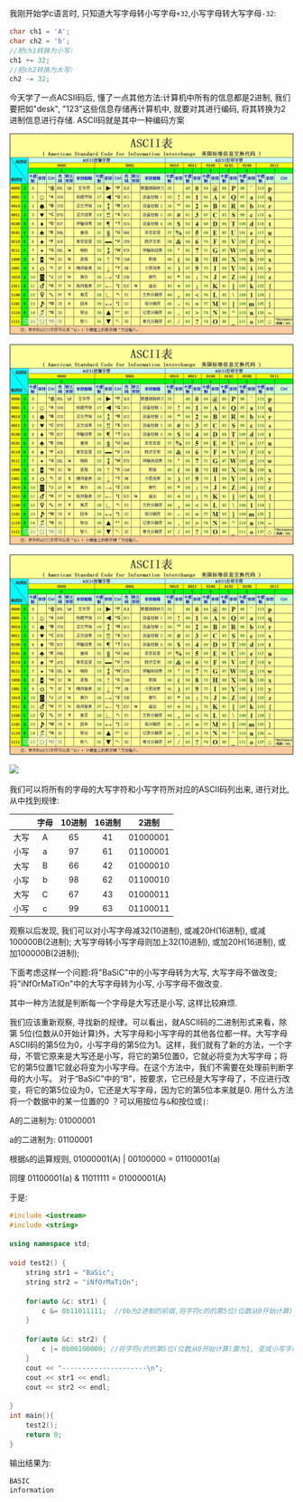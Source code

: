 我刚开始学c语言时, 只知道大写字母转小写字母`+32`,小写字母转大写字母`-32`:

```cpp
char ch1 = 'A';
char ch2 = 'b';
//把ch1转换为小写:
ch1 += 32;
//把ch2转换为大写:
ch2 -= 32;
```

今天学了一点ACSII码后, 懂了一点其他方法:计算机中所有的信息都是2进制, 我们要把如"desk", "123"这些信息存储再计算机中, 就要对其进行编码, 将其转换为2进制信息进行存储. ASCII码就是其中一种编码方案



![ascii-Table](assets\ascii-Table.jpg)



![ascii](https://github.com/Bruce-10/blog/blob/main/picture/ascii-Table.jpg)

![](https://github.com/Bruce-10/blog/blob/main/picture/ascii-Table.jpg)





![](https://cloud.githubusercontent.com/assets/799578/26273099/199ab0b0-3d5b-11e7-9cb6-b48a035b0a1f.png)

我们可以将所有的字母的大写字符和小写字符所对应的ASCII码列出来, 进行对比, 从中找到规律:

|      | 字母 | 10进制 | 16进制 |  2进制   |
| :--: | :--: | :----: | :----: | :------: |
| 大写 |  A   |   65   |   41   | 01000001 |
| 小写 |  a   |   97   |   61   | 01100001 |
| 大写 |  B   |   66   |   42   | 01000010 |
| 小写 |  b   |   98   |   62   | 01100010 |
| 大写 |  C   |   67   |   43   | 01000011 |
| 小写 |  c   |   99   |   63   | 01100011 |

观察以后发现, 我们可以对小写字母减32(10进制), 或减20H(16进制), 或减100000B(2进制); 大写字母转小写字母则加上32(10进制), 或加20H(16进制), 或加100000B(2进制);

下面考虑这样一个问题:将"BaSiC"中的小写字母转为大写, 大写字母不做改变; 将"iNfOrMaTiOn"中的大写字母转为小写,  小写字母不做改变.

其中一种方法就是判断每一个字母是大写还是小写, 这样比较麻烦.

我们应该重新观察, 寻找新的规律。可以看出，就ASCⅡ码的二进制形式来看，除第
5位(位数从0开始计算)外，大写字母和小写字母的其他各位都一样。大写字母ASCⅡ码的第5位为0，小写字母的第5位为1。这样，我们就有了新的方法，一个字母，不管它原来是大写还是小写，将它的第5位置0，它就必将变为大写字母；将它的第5位置1它就必将变为小写字母。在这个方法中，我们不需要在处理前判断字母的大小写。
对于“BaSiC”中的“B”，按要求，它已经是大写字母了，不应进行改变，将它的第5位设为0，它还是大写字母，因为它的第5位本来就是0.
用什么方法将一个数据中的某一位置的0 ？可以用按位与`&`和按位或`|`:

A的二进制为:  01000001

a的二进制为:  01100001

根据`&`的运算规则, 01000001(A)  | 00100000 = 01100001(a)

同理						 01100001(a)  & 11011111 = 01000001(A)

于是:

```cpp
#include <iostream>
#include <string>

using namespace std;

void test2() {
    string str1 = "BaSic";
    string str2 = "iNfOrMaTiOn";

    for(auto &c: str1) {
        c &= 0b11011111;  //0b为2进制的前缀,将字符c的的第5位(位数从0开始计算)置为0, 变成大写字母
    }

    for(auto &c: str2) {
        c |= 0b00100000; //将字符c的的第5位(位数从0开始计算)置为1, 变成小写字母
    }
    cout << "---------------------\n";
    cout << str1 << endl;
    cout << str2 << endl;

}
int main(){
    test2();
    return 0;
}
```

输出结果为:

```
BASIC
information
```









